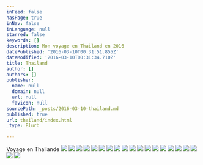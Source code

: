 ```yaml
---
inFeed: false
hasPage: true
inNav: false
inLanguage: null
starred: false
keywords: []
description: Mon voyage en Thailand en 2016
datePublished: '2016-03-10T00:31:51.855Z'
dateModified: '2016-03-10T00:31:34.710Z'
title: Thailand
author: []
authors: []
publisher:
  name: null
  domain: null
  url: null
  favicon: null
sourcePath: _posts/2016-03-10-thailand.md
published: true
url: thailand/index.html
_type: Blurb

---
```

Voyage en Thailande
![](https://the-grid-user-content.s3-us-west-2.amazonaws.com/87aa4725-08c5-4d25-888f-20789b0c7b32.jpg)
![](https://the-grid-user-content.s3-us-west-2.amazonaws.com/e23eadc8-64f0-4883-9f88-5f21892654f7.jpg)
![](https://the-grid-user-content.s3-us-west-2.amazonaws.com/1c77bdac-9696-4f40-b32f-67a6ba90300f.jpg)
![](https://the-grid-user-content.s3-us-west-2.amazonaws.com/a8e38529-0df5-47a0-9e9b-e70fd2b3359d.jpg)
![](https://the-grid-user-content.s3-us-west-2.amazonaws.com/23182e95-27e3-47b0-8871-56b836119162.jpg)
![](https://the-grid-user-content.s3-us-west-2.amazonaws.com/86825258-16e9-42f4-9276-4310453aaa47.jpg)
![](https://the-grid-user-content.s3-us-west-2.amazonaws.com/41005d37-b28d-41e1-b767-5e84bc650262.jpg)
![](https://the-grid-user-content.s3-us-west-2.amazonaws.com/0a9a5a9a-dad7-4bc6-8874-55a24c7bd04e.jpg)
![](https://the-grid-user-content.s3-us-west-2.amazonaws.com/854a545f-c540-4fe4-b2e9-65840e4155b0.jpg)
![](https://the-grid-user-content.s3-us-west-2.amazonaws.com/089bce88-1207-45f9-8cf7-9736303aeea4.jpg)
![](https://the-grid-user-content.s3-us-west-2.amazonaws.com/fdb81a4a-492d-48f9-92e5-bb6f4211a7ca.jpg)
![](https://the-grid-user-content.s3-us-west-2.amazonaws.com/81989c8f-500d-41fc-8400-1f3435770a4e.jpg)
![](https://the-grid-user-content.s3-us-west-2.amazonaws.com/242ca669-3109-4dc4-96e9-e4a0574fe661.jpg)
![](https://the-grid-user-content.s3-us-west-2.amazonaws.com/40393e30-0ce7-4838-8a30-d0c38287097f.jpg)
![](https://the-grid-user-content.s3-us-west-2.amazonaws.com/3f7a1c1f-eed3-4c79-9f84-602bb1456ac7.jpg)
![](https://the-grid-user-content.s3-us-west-2.amazonaws.com/1ee66694-a949-4ce2-aadf-6ab9393662e8.jpg)
![](https://the-grid-user-content.s3-us-west-2.amazonaws.com/18d7c1f0-1691-490c-b787-c50b1972c2ea.jpg)
![](https://the-grid-user-content.s3-us-west-2.amazonaws.com/bcde2603-d367-4e5f-9333-cc9e62778f69.jpg)
![](https://the-grid-user-content.s3-us-west-2.amazonaws.com/7767c0b1-2088-4eea-9f25-e2f8633dc136.jpg)
![](https://the-grid-user-content.s3-us-west-2.amazonaws.com/b6301efa-e4a3-4694-8a4c-39c8969e9708.jpg)